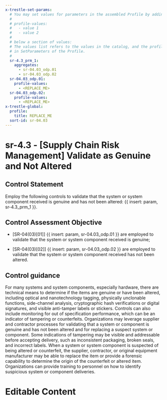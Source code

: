 ```yaml
---
x-trestle-set-params:
  # You may set values for parameters in the assembled Profile by adding
  #
  # profile-values:
  #   - value 1
  #   - value 2
  #
  # below a section of values:
  # The values list refers to the values in the catalog, and the profile-values represent values
  # in SetParameters of the Profile.
  #
  sr-4.3_prm_1:
    aggregates:
      - sr-04.03_odp.01
      - sr-04.03_odp.02
  sr-04.03_odp.01:
    profile-values:
      - <REPLACE_ME>
  sr-04.03_odp.02:
    profile-values:
      - <REPLACE_ME>
x-trestle-global:
  profile:
    title: REPLACE_ME
  sort-id: sr-04.03
---
```


# sr-4.3 - \[Supply Chain Risk Management\] Validate as Genuine and Not Altered

## Control Statement

Employ the following controls to validate that the system or system component received is genuine and has not been altered: {{ insert: param, sr-4.3_prm_1 }}.

## Control Assessment Objective

- \[SR-04(03)[01]\] {{ insert: param, sr-04.03_odp.01 }} are employed to validate that the system or system component received is genuine;

- \[SR-04(03)[02]\] {{ insert: param, sr-04.03_odp.02 }} are employed to validate that the system or system component received has not been altered.

## Control guidance

For many systems and system components, especially hardware, there are technical means to determine if the items are genuine or have been altered, including optical and nanotechnology tagging, physically unclonable functions, side-channel analysis, cryptographic hash verifications or digital signatures, and visible anti-tamper labels or stickers. Controls can also include monitoring for out of specification performance, which can be an indicator of tampering or counterfeits. Organizations may leverage supplier and contractor processes for validating that a system or component is genuine and has not been altered and for replacing a suspect system or component. Some indications of tampering may be visible and addressable before accepting delivery, such as inconsistent packaging, broken seals, and incorrect labels. When a system or system component is suspected of being altered or counterfeit, the supplier, contractor, or original equipment manufacturer may be able to replace the item or provide a forensic capability to determine the origin of the counterfeit or altered item. Organizations can provide training to personnel on how to identify suspicious system or component deliveries.

# Editable Content

<!-- Make additions and edits below -->
<!-- The above represents the contents of the control as received by the profile, prior to additions. -->
<!-- If the profile makes additions to the control, they will appear below. -->
<!-- The above markdown may not be edited but you may edit the content below, and/or introduce new additions to be made by the profile. -->
<!-- If there is a yaml header at the top, parameter values may be edited. Use --set-parameters to incorporate the changes during assembly. -->
<!-- The content here will then replace what is in the profile for this control, after running profile-assemble. -->
<!-- The current profile has no added parts for this control, but you may add new ones here. -->
<!-- Each addition must have a heading either of the form ## Control my_addition_name -->
<!-- or ## Part a. (where the a. refers to one of the control statement labels.) -->
<!-- "## Control" parts are new parts added after the statement part. -->
<!-- "## Part" parts are new parts added into the top-level statement part with that label. -->
<!-- Subparts may be added with nested hash levels of the form ### My Subpart Name -->
<!-- underneath the parent ## Control or ## Part being added -->
<!-- See https://ibm.github.io/compliance-trestle/tutorials/ssp_profile_catalog_authoring/ssp_profile_catalog_authoring for guidance. -->
